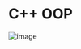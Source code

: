 # C++ OOP


![image](https://user-images.githubusercontent.com/77873383/177044237-3b42ade7-331b-4f06-8327-be006b152bad.png)
